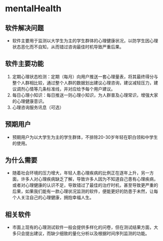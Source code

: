 # mentalHealth  
## 软件解决问题
* 软件主要用于监测以大学生为主的学生群体的心理健康状况，以防学生因心理状态恶化而不自知，从而错过咨询最佳时机导致严重后果。
## 软件主要功能
1. 定期心理状态检测：定期（每月）向用户推送一套心理量表，将其最终得分与整个人群相比较，通过整个人群的数据划出建议心理咨询，建议减轻压力，建议调剂心情等几条标准线，并对应给予每个用户建议。
2. 每日心理小知识：每日推送一则心理小知识，为人群普及心理常识，增强大家的心理健康意识。
3. 心理咨询服务讯息（可选）
## 预期用户
* 预期用户为以大学生为主的学生群体，不排除20-30岁年轻在职白领和中学生的使用。
  
## 为什么需要
* 随着社会环境的压力增大，年轻人患心理疾病的比例正在逐年上升，另一方面，许多人对心理疾病缺乏了解，导致许多人因为不知道自己患有心理疾病，或者对心理健康的认识不足，导致错过了最佳的治疗时机，甚至导致更严重的后果，如果我们能有一款心理状况监测的软件，便能更好的防患于未然，让每个人关注自己的心理健康，拥抱幸福人生。

## 相关软件
* 市面上现有的心理测试软件一般会提供多样化的问卷，但在测试结果方面，大多只会提出建议，而缺少细致的量化分析以及根据时间序列监测的功能。
